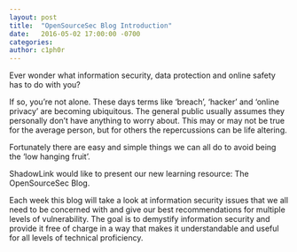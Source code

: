 ```yaml
---
layout: post
title:  "OpenSourceSec Blog Introduction"
date:   2016-05-02 17:00:00 -0700
categories: 
author: c1ph0r
---
```

Ever wonder what information security, data protection and online safety has to do with you?

If so, you’re not alone. These days terms like ‘breach’, ‘hacker’ and ‘online privacy’ are becoming ubiquitous. The general public usually assumes they personally don’t have anything to worry about. This may or may not be true for the average person, but for others the repercussions can be life altering.

Fortunately there are easy and simple things we can all do to avoid being the ‘low hanging fruit’.

ShadowLink would like to present our new learning resource: The OpenSourceSec Blog. 

Each week this blog will take a look at information security issues that we all need to be concerned with and give our best recommendations for multiple levels of vulnerability. The goal is to demystify information security and provide it free of charge in a way that makes it understandable and useful for all levels of technical proficiency.


